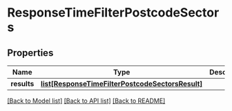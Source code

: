 # ResponseTimeFilterPostcodeSectors

## Properties
Name | Type | Description | Notes
------------ | ------------- | ------------- | -------------
**results** | [**list[ResponseTimeFilterPostcodeSectorsResult]**](ResponseTimeFilterPostcodeSectorsResult.md) |  | 

[[Back to Model list]](../README.md#documentation-for-models) [[Back to API list]](../README.md#documentation-for-api-endpoints) [[Back to README]](../README.md)


